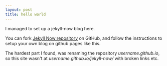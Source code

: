 ```yaml
---
layout: post
title: hello world
---
```


I managed to set up a jekyll-now blog here.

You can fork [Jekyll Now repository](https://github.com/barryclark/jekyll-now) on GitHub, and follow the instructions to setup your own blog on github pages like this.

The hardest part I found, was renaming the repository *username.github.io*, so this site wasn't at *username.github.io/jekyll-now/* with broken links etc.

